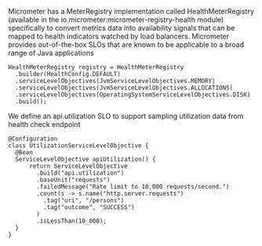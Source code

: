 Micrometer has a MeterRegistry implementation called HealthMeterRegistry (available in the io.micrometer:micrometer-registry-health module) specifically to convert metrics data into availability signals that can be mapped to health indicators watched by load balancers.
Micrometer provides out-of-the-box SLOs that are known to be applicable to a broad range of Java applications

```
HealthMeterRegistry registry = HealthMeterRegistry
  .builder(HealthConfig.DEFAULT)
  .serviceLevelObjectives(JvmServiceLevelObjectives.MEMORY)
  .serviceLevelObjectives(JvmServiceLevelObjectives.ALLOCATIONS)
  .serviceLevelObjectives(OperatingSystemServiceLevelObjectives.DISK)
  .build();
```
We define an api.utilization SLO to support sampling utilization data from health check endpoint
```
@Configuration
class UtilizationServiceLevelObjective {
  @Bean
  ServiceLevelObjective apiUtilization() {
      return ServiceLevelObjective
        .build("api.utilization")
        .baseUnit("requests")
        .failedMessage("Rate limit to 10,000 requests/second.")
        .count(s -> s.name("http.server.requests")
          .tag("uri", "/persons")
          .tag("outcome", "SUCCESS")
        )
        .isLessThan(10_000);
  }
}
```
